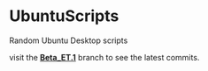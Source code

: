 # UbuntuScripts
Random Ubuntu Desktop scripts

visit the [**Beta_ET.1**](https://github.com/Ridley-nelson17/UbuntuScripts/tree/Beta_ET.1) branch to see the latest commits.

